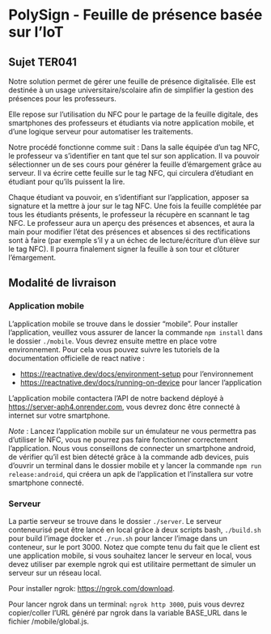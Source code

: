# PolySign - Feuille de présence basée sur l’IoT

## Sujet TER041

Notre solution permet de gérer une feuille de présence digitalisée. Elle est destinée à un usage universitaire/scolaire afin de simplifier la gestion des présences pour les professeurs.

Elle repose sur l’utilisation du NFC pour le partage de la feuille digitale, des smartphones des professeurs et étudiants via notre application mobile, et d’une logique serveur pour automatiser les traitements.

Notre procédé fonctionne comme suit : Dans la salle équipée d’un tag NFC, le professeur va s’identifier en tant que tel sur son application. Il va pouvoir sélectionner un de ses cours pour générer la feuille d’émargement grâce au serveur. Il va écrire cette feuille sur le tag NFC, qui circulera d’étudiant en étudiant pour qu’ils puissent la lire.

Chaque étudiant va pouvoir, en s’identifiant sur l’application, apposer sa signature et la mettre à jour sur le tag NFC.
Une fois la feuille complétée par tous les étudiants présents, le professeur la récupère en scannant le tag NFC. Le professeur aura un aperçu des présences et absences, et aura la main pour modifier l’état des présences et absences si des rectifications sont à faire (par exemple s’il y a un échec de lecture/écriture d’un élève sur le tag NFC). Il pourra finalement signer la feuille à son tour et clôturer l’émargement.

## Modalité de livraison

### Application mobile

L’application mobile se trouve dans le dossier “mobile”. Pour installer l’application, veuillez vous assurer de lancer la commande `npm install` dans le dossier `./mobile`. Vous devrez ensuite mettre en place votre environnement. Pour cela vous pouvez suivre les tutoriels de la documentation officielle de react native :

- https://reactnative.dev/docs/environment-setup pour l’environnement
- https://reactnative.dev/docs/running-on-device pour lancer l’application

L’application mobile contactera l’API de notre backend déployé à https://server-aph4.onrender.com, vous devrez donc être connecté à internet sur votre smartphone.

_Note_ : Lancez l’application mobile sur un émulateur ne vous permettra pas d’utiliser le NFC, vous ne pourrez pas faire fonctionner correctement l’application. Nous vous conseillons de connecter un smartphone android, de vérifier qu’il est bien détecté grâce à la commande adb devices, puis d’ouvrir un terminal dans le dossier mobile et y lancer la commande `npm run release:android`, qui créera un apk de l’application et l’installera sur votre smartphone connecté.

### Serveur

La partie serveur se trouve dans le dossier `./server`. Le serveur conteneurisé peut être lancé en local grâce à deux scripts bash, `./build.sh` pour build l’image docker et `./run.sh` pour lancer l’image dans un conteneur, sur le port 3000. Notez que compte tenu du fait que le client est une application mobile, si vous souhaitez lancer le serveur en local, vous devez utiliser par exemple ngrok qui est utilitaire permettant de simuler un serveur sur un réseau local.

Pour installer ngrok: https://ngrok.com/download.

Pour lancer ngrok dans un terminal: `ngrok http 3000`, puis vous devrez copier/coller l’URL généré par ngrok dans la variable BASE_URL dans le fichier /mobile/global.js.
